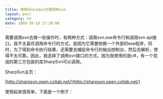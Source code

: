 ```yaml
---
title: 使用SharpSvn方便调用svn
layout: post
category: C#
date: 2009-10-18 17:20:00
---
```


需要调用svn去做一些操作时，有两种方式：调用svn.exe命令行和调用svn api接口。我不太喜欢调用命令行的方式，是因为它需要依赖一个外部的exe程序，同时，为了得到命令执行结果，还需要去捕捉命令行的输出控制台，然后去解析，使得不太可靠。因此，我选择了调用svn接口的方式，因为我使用的是c#，有一个现成的第三方包装的库SharpSvn可以调用。

SharpSvn主页：
  
[http://sharpsvn.open.collab.net/](http://sharpsvn.open.collab.net/)

使用起来很简单，下面是一个例子：

<div class="cnblogs_code"><!--

Code highlighting produced by Actipro CodeHighlighter (freeware)
http://www.CodeHighlighter.com/

--><span style="color: #0000ff;">static</span><span style="color: #000000;">&nbsp;</span><span style="color: #0000ff;">void</span><span style="color: #000000;">&nbsp;Main(</span><span style="color: #0000ff;">string</span><span style="color: #000000;">[]&nbsp;args)
{
&nbsp;&nbsp;&nbsp;&nbsp;</span><span style="color: #0000ff;">using</span><span style="color: #000000;">&nbsp;(SvnClient&nbsp;client&nbsp;</span><span style="color: #000000;">=</span><span style="color: #000000;">&nbsp;</span><span style="color: #0000ff;">new</span><span style="color: #000000;">&nbsp;SvnClient())
&nbsp;&nbsp;&nbsp;&nbsp;{
&nbsp;&nbsp;&nbsp;&nbsp;&nbsp;&nbsp;&nbsp;&nbsp;SvnInfoEventArgs&nbsp;serverInfo;
&nbsp;&nbsp;&nbsp;&nbsp;&nbsp;&nbsp;&nbsp;&nbsp;SvnInfoEventArgs&nbsp;clientInfo;
&nbsp;&nbsp;&nbsp;&nbsp;&nbsp;&nbsp;&nbsp;&nbsp;SvnUriTarget&nbsp;repos&nbsp;</span><span style="color: #000000;">=</span><span style="color: #000000;">&nbsp;</span><span style="color: #0000ff;">new</span><span style="color: #000000;">&nbsp;SvnUriTarget(</span><span style="color: #800000;">"</span><span style="color: #800000;">http://svn.test.com/demo</span><span style="color: #800000;">"</span><span style="color: #000000;">);
&nbsp;&nbsp;&nbsp;&nbsp;&nbsp;&nbsp;&nbsp;&nbsp;SvnPathTarget&nbsp;local&nbsp;</span><span style="color: #000000;">=</span><span style="color: #000000;">&nbsp;</span><span style="color: #0000ff;">new</span><span style="color: #000000;">&nbsp;SvnPathTarget(</span><span style="color: #800000;">@"</span><span style="color: #800000;">d:\Work\Code\demo</span><span style="color: #800000;">"</span><span style="color: #000000;">);

&nbsp;&nbsp;&nbsp;&nbsp;&nbsp;&nbsp;&nbsp;&nbsp;client.GetInfo(repos,&nbsp;</span><span style="color: #0000ff;">out</span><span style="color: #000000;">&nbsp;serverInfo);
&nbsp;&nbsp;&nbsp;&nbsp;&nbsp;&nbsp;&nbsp;&nbsp;client.GetInfo(local,&nbsp;</span><span style="color: #0000ff;">out</span><span style="color: #000000;">&nbsp;clientInfo);

&nbsp;&nbsp;&nbsp;&nbsp;&nbsp;&nbsp;&nbsp;&nbsp;</span><span style="color: #0000ff;">string</span><span style="color: #000000;">&nbsp;path&nbsp;</span><span style="color: #000000;">=</span><span style="color: #000000;">&nbsp;</span><span style="color: #800000;">@"</span><span style="color: #800000;">d:\Work\Code\Demo</span><span style="color: #800000;">"</span><span style="color: #000000;">;
&nbsp;&nbsp;&nbsp;&nbsp;&nbsp;&nbsp;&nbsp;&nbsp;client.CleanUp(path);
&nbsp;&nbsp;&nbsp;&nbsp;&nbsp;&nbsp;&nbsp;&nbsp;client.Revert(path);
&nbsp;&nbsp;&nbsp;&nbsp;&nbsp;&nbsp;&nbsp;&nbsp;client.Update(path);

&nbsp;&nbsp;&nbsp;&nbsp;&nbsp;&nbsp;&nbsp;&nbsp;Console.WriteLine(</span><span style="color: #0000ff;">string</span><span style="color: #000000;">.Format(</span><span style="color: #800000;">"</span><span style="color: #800000;">serverInfo&nbsp;revision&nbsp;of&nbsp;{0}&nbsp;is&nbsp;{1}</span><span style="color: #800000;">"</span><span style="color: #000000;">,&nbsp;repos,&nbsp;serverInfo.Revision));
&nbsp;&nbsp;&nbsp;&nbsp;&nbsp;&nbsp;&nbsp;&nbsp;Console.WriteLine(</span><span style="color: #0000ff;">string</span><span style="color: #000000;">.Format(</span><span style="color: #800000;">"</span><span style="color: #800000;">clientInfo&nbsp;revision&nbsp;of&nbsp;{0}&nbsp;is&nbsp;{1}</span><span style="color: #800000;">"</span><span style="color: #000000;">, local,&nbsp;clientInfo.Revision));
&nbsp;&nbsp;&nbsp;&nbsp;}
}</span></div>
